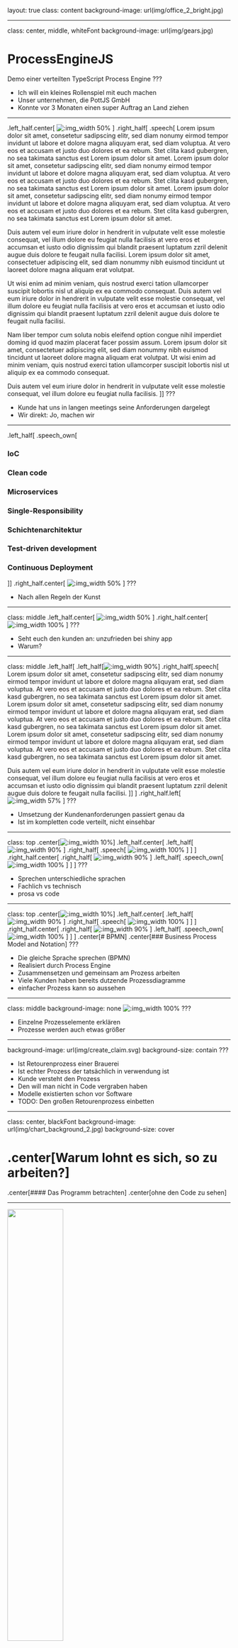 layout: true
class: content
background-image: url(img/office_2_bright.jpg)


---


class: center, middle, whiteFont
background-image: url(img/gears.jpg)

# ProcessEngineJS
Demo einer verteilten TypeScript Process Engine
???
- Ich will ein kleines Rollenspiel mit euch machen
- Unser unternehmen, die PottJS GmbH
- Konnte vor 3 Monaten einen super Auftrag an Land ziehen


---

.left_half.center[
![:img_width 50%](img/client.svg)
]
.right_half[
.speech[
Lorem ipsum dolor sit amet, consetetur sadipscing elitr, sed diam nonumy eirmod tempor invidunt ut labore et dolore magna aliquyam erat, sed diam voluptua. At vero eos et accusam et justo duo dolores et ea rebum. Stet clita kasd gubergren, no sea takimata sanctus est Lorem ipsum dolor sit amet. Lorem ipsum dolor sit amet, consetetur sadipscing elitr, sed diam nonumy eirmod tempor invidunt ut labore et dolore magna aliquyam erat, sed diam voluptua. At vero eos et accusam et justo duo dolores et ea rebum. Stet clita kasd gubergren, no sea takimata sanctus est Lorem ipsum dolor sit amet. Lorem ipsum dolor sit amet, consetetur sadipscing elitr, sed diam nonumy eirmod tempor invidunt ut labore et dolore magna aliquyam erat, sed diam voluptua. At vero eos et accusam et justo duo dolores et ea rebum. Stet clita kasd gubergren, no sea takimata sanctus est Lorem ipsum dolor sit amet.   

Duis autem vel eum iriure dolor in hendrerit in vulputate velit esse molestie consequat, vel illum dolore eu feugiat nulla facilisis at vero eros et accumsan et iusto odio dignissim qui blandit praesent luptatum zzril delenit augue duis dolore te feugait nulla facilisi. Lorem ipsum dolor sit amet, consectetuer adipiscing elit, sed diam nonummy nibh euismod tincidunt ut laoreet dolore magna aliquam erat volutpat.   

Ut wisi enim ad minim veniam, quis nostrud exerci tation ullamcorper suscipit lobortis nisl ut aliquip ex ea commodo consequat. Duis autem vel eum iriure dolor in hendrerit in vulputate velit esse molestie consequat, vel illum dolore eu feugiat nulla facilisis at vero eros et accumsan et iusto odio dignissim qui blandit praesent luptatum zzril delenit augue duis dolore te feugait nulla facilisi.   

Nam liber tempor cum soluta nobis eleifend option congue nihil imperdiet doming id quod mazim placerat facer possim assum. Lorem ipsum dolor sit amet, consectetuer adipiscing elit, sed diam nonummy nibh euismod tincidunt ut laoreet dolore magna aliquam erat volutpat. Ut wisi enim ad minim veniam, quis nostrud exerci tation ullamcorper suscipit lobortis nisl ut aliquip ex ea commodo consequat.   

Duis autem vel eum iriure dolor in hendrerit in vulputate velit esse molestie consequat, vel illum dolore eu feugiat nulla facilisis.
]]
???
- Kunde hat uns in langen meetings seine Anforderungen dargelegt
- Wir direkt: Jo, machen wir


---

.left_half[
.speech_own[
### IoC
### Clean code
### Microservices
### Single-Responsibility
### Schichtenarchitektur
### Test-driven development
### Continuous Deployment
]]
.right_half.center[
![:img_width 50%](img/developer.svg)
]
???
- Nach allen Regeln der Kunst


---


class: middle
.left_half.center[
![:img_width 50%](img/client_unhappy_2.svg)
]
.right_half.center[
![:img_width 100%](img/shiny_app.svg)
]
???
- Seht euch den kunden an: unzufrieden bei shiny app
- Warum?


---


class: middle
.left_half[
.left_half[![:img_width 90%](img/client_unhappy_2.svg)]
.right_half[.speech[
Lorem ipsum dolor sit amet, consetetur sadipscing elitr, sed diam nonumy eirmod tempor invidunt ut labore et dolore magna aliquyam erat, sed diam voluptua. At vero eos et accusam et justo duo dolores et ea rebum. Stet clita kasd gubergren, no sea takimata sanctus est Lorem ipsum dolor sit amet. Lorem ipsum dolor sit amet, consetetur sadipscing elitr, sed diam nonumy eirmod tempor invidunt ut labore et dolore magna aliquyam erat, sed diam voluptua. At vero eos et accusam et justo duo dolores et ea rebum. Stet clita kasd gubergren, no sea takimata sanctus est Lorem ipsum dolor sit amet. Lorem ipsum dolor sit amet, consetetur sadipscing elitr, sed diam nonumy eirmod tempor invidunt ut labore et dolore magna aliquyam erat, sed diam voluptua. At vero eos et accusam et justo duo dolores et ea rebum. Stet clita kasd gubergren, no sea takimata sanctus est Lorem ipsum dolor sit amet.   

Duis autem vel eum iriure dolor in hendrerit in vulputate velit esse molestie consequat, vel illum dolore eu feugiat nulla facilisis at vero eros et accumsan et iusto odio dignissim qui blandit praesent luptatum zzril delenit augue duis dolore te feugait nulla facilisi.
]]
]
.right_half.left[
![:img_width 57%](img/bad_placement.svg)
]
???
- Umsetzung der Kundenanforderungen passiert genau da
- Ist im kompletten code verteilt, nicht einsehbar


---


class: top
.center[![:img_width 10%](img/conflict.svg)]
.left_half.center[
.left_half[
![:img_width 90%](img/client_unhappy_2.svg)
]
.right_half[
.speech[
![:img_width 100%](img/documents.svg)
]
]
]
.right_half.center[
.right_half[
![:img_width 90%](img/developer.svg)
]
.left_half[
.speech_own[
![:img_width 100%](img/toolbox_bright.svg)
]
]
]
???
- Sprechen unterschiedliche sprachen
- Fachlich vs technisch
- prosa vs code


---


class: top
.center[![:img_width 10%](img/no_conflict.svg)]
.left_half.center[
.left_half[
![:img_width 90%](img/client.svg)
]
.right_half[
.speech[
![:img_width 100%](img/process_bright.svg)
]
]
]
.right_half.center[
.right_half[
![:img_width 90%](img/developer_happy.svg)
]
.left_half[
.speech_own[
![:img_width 100%](img/process_bright.svg)
]
]
]
.center[# BPMN]
.center[### Business Process Model and Notation]
???
- Die gleiche Sprache sprechen (BPMN)
- Realisiert durch Process Engine
- Zusammensetzen und gemeinsam am Prozess arbeiten
- Viele Kunden haben bereits dutzende Prozessdiagramme
- einfacher Prozess kann so aussehen


---

class: middle
background-image: none
![:img_width 100%](img/process_2.svg)
???
- Einzelne Prozesselemente erklären
- Prozesse werden auch etwas größer


---


background-image: url(img/create_claim.svg)
background-size: contain
???
- Ist Retourenprozess einer Brauerei
- Ist echter Prozess der tatsächlich in verwendung ist
- Kunde versteht den Prozess
- Den will man nicht in Code vergraben haben
- Modelle existierten schon vor Software
- TODO: Den großen Retourenprozess einbetten


---


class: center, blackFont
background-image: url(img/chart_background_2.jpg)
background-size: cover
# .center[Warum lohnt es sich, so zu arbeiten?]
<div class="overhead_part">
.center[#### Das Programm betrachten]
.center[ohne den Code zu sehen]
<hr>
<img src="img/see.jpg", style="width: 50%; border-radius: 2px"/>
</div>


---


class: center, blackFont
background-image: url(img/chart_background_2.jpg)
background-size: cover
# .center[Warum lohnt es sich, so zu arbeiten?]
<div class="overhead_part">
.center[#### Das Programm verstehen]
.center[ohne Quelltext zu durchsuchen]
<hr>
<img src="img/grasp.jpg", style="width: 50%; border-radius: 2px"/>
</div>


---



class: center, blackFont
background-image: url(img/reservation_bright_2.png)
background-size: contain
# .center[Warum lohnt es sich, so zu arbeiten?]

<hr class="margin_bottom_lg"/>
<hr class="margin_bottom_lg"/>
#### .center[Die fachliche Implementierung ist nicht im Code vergraben!]
<hr class="margin_bottom_lg"/>
#### .center[Das Modell ist Doku und Bestandteil zugleich!]
???
- fachliche Implementierung nicht im Code vergraben
- "Überlegt mal, Das Modell ist Doku und Bestandteil zu gleich, kann auch mit nicht-nerds besproche werden"


---


background-image: url(img/reservation.png)
background-size: contain
???
- Prozess einmal genau durchgehen


---


class: middle, blackFont
background-image: url(img/collaborate_bright.jpg)
## Die ProcessEngineJS
Auf TypeScript basierendes Framework zum Erstellen eigener, verteilter ProcessEngines!
- Typescript
- Node/Browser
- IoC
- Micro Services
- Schichtenarchitektur

***

Vorteile gegenüber anderen ProcessEngines:
- Basiert auf JavaScript
- Erstellen eigener Services und Entities
- Anbinden externer Services und Schnittstellen
- Deployen auf verschiedenen Plattformen
- Verteilte Ausführung
- Selbst entwickelt -> für die eigenen Bedürfnisse angepasst


---


class: center, middle, blackFont
background-image: url(img/collaborate_bright.jpg)
## Eine ProcessEngine verbindet die Vorteile beider Welten
eine direkte Einbindung der fachlichen Prozesse

basierend auf der technischen Umsetzung eines modernen Stacks
???
- Code kann in sauberem Stack geschrieben werden, und der Prozess direkt integriert werden


---


class: center, middle, blackFont
background-image: url(img/collaborate_bright.jpg)
# Vielen Dank an

.left_half.center[
## QUANTUSflow Software GmbH
]

.right_half.center[
## Huf Secure Mobile GmbH
]
???
- Code kann in sauberem Stack geschrieben werden, und der Prozess direkt integriert werden
